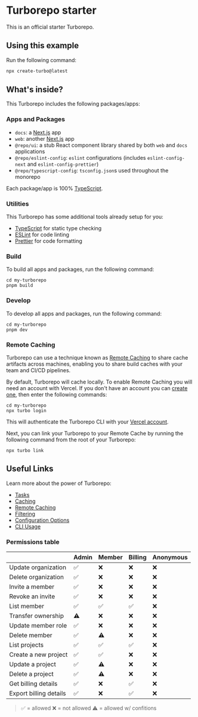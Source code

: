 # Turborepo starter

This is an official starter Turborepo.

## Using this example

Run the following command:

```sh
npx create-turbo@latest
```

## What's inside?

This Turborepo includes the following packages/apps:

### Apps and Packages

- `docs`: a [Next.js](https://nextjs.org/) app
- `web`: another [Next.js](https://nextjs.org/) app
- `@repo/ui`: a stub React component library shared by both `web` and `docs` applications
- `@repo/eslint-config`: `eslint` configurations (includes `eslint-config-next` and `eslint-config-prettier`)
- `@repo/typescript-config`: `tsconfig.json`s used throughout the monorepo

Each package/app is 100% [TypeScript](https://www.typescriptlang.org/).

### Utilities

This Turborepo has some additional tools already setup for you:

- [TypeScript](https://www.typescriptlang.org/) for static type checking
- [ESLint](https://eslint.org/) for code linting
- [Prettier](https://prettier.io) for code formatting

### Build

To build all apps and packages, run the following command:

```
cd my-turborepo
pnpm build
```

### Develop

To develop all apps and packages, run the following command:

```
cd my-turborepo
pnpm dev
```

### Remote Caching

Turborepo can use a technique known as [Remote Caching](https://turbo.build/repo/docs/core-concepts/remote-caching) to share cache artifacts across machines, enabling you to share build caches with your team and CI/CD pipelines.

By default, Turborepo will cache locally. To enable Remote Caching you will need an account with Vercel. If you don't have an account you can [create one](https://vercel.com/signup), then enter the following commands:

```
cd my-turborepo
npx turbo login
```

This will authenticate the Turborepo CLI with your [Vercel account](https://vercel.com/docs/concepts/personal-accounts/overview).

Next, you can link your Turborepo to your Remote Cache by running the following command from the root of your Turborepo:

```
npx turbo link
```

## Useful Links

Learn more about the power of Turborepo:

- [Tasks](https://turbo.build/repo/docs/core-concepts/monorepos/running-tasks)
- [Caching](https://turbo.build/repo/docs/core-concepts/caching)
- [Remote Caching](https://turbo.build/repo/docs/core-concepts/remote-caching)
- [Filtering](https://turbo.build/repo/docs/core-concepts/monorepos/filtering)
- [Configuration Options](https://turbo.build/repo/docs/reference/configuration)
- [CLI Usage](https://turbo.build/repo/docs/reference/command-line-reference)

### Permissions table

|                        | Admin              | Member             | Billing            | Anonymous |
| ---------------------- | ------------------ | ------------------ | ------------------ | --------- |
| Update organization    | :white_check_mark: | :x:                | :x:                | :x:       |
| Delete organization    | :white_check_mark: | :x:                | :x:                | :x:       |
| Invite a member        | :white_check_mark: | :x:                | :x:                | :x:       |
| Revoke an invite       | :white_check_mark: | :x:                | :x:                | :x:       |
| List member            | :white_check_mark: | :white_check_mark: | :white_check_mark: | :x:       |
| Transfer ownership     | :warning:          | :x:                | :x:                | :x:       |
| Update member role     | :white_check_mark: | :x:                | :x:                | :x:       |
| Delete member          | :white_check_mark: | :warning:          | :x:                | :x:       |
| List projects          | :white_check_mark: | :white_check_mark: | :white_check_mark: | :x:       |
| Create a new project   | :white_check_mark: | :white_check_mark: | :x:                | :x:       |
| Update a project       | :white_check_mark: | :warning:          | :x:                | :x:       |
| Delete a project       | :white_check_mark: | :warning:          | :x:                | :x:       |
| Get billing details    | :white_check_mark: | :x:                | :white_check_mark: | :x:       |
| Export billing details | :white_check_mark: | :x:                | :white_check_mark: | :x:       |

> :white_check_mark: = allowed
> :x: = not allowed
> :warning: = allowed w/ confitions
